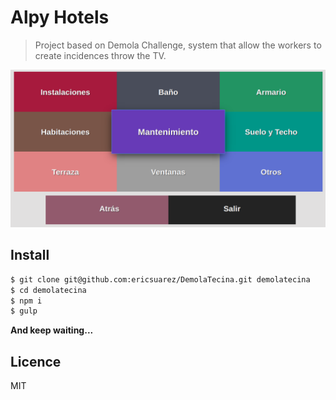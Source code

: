 # Alpy Hotels
> Project based on Demola Challenge, system that allow the workers to create incidences throw the TV. 


![captura](screenshot.png)


## Install

```bash
$ git clone git@github.com:ericsuarez/DemolaTecina.git demolatecina
$ cd demolatecina
$ npm i
$ gulp
```

**And keep waiting...**

## Licence
MIT

